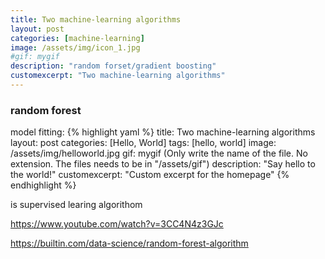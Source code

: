 ```yaml
---
title: Two machine-learning algorithms
layout: post
categories: [machine-learning]
image: /assets/img/icon_1.jpg
#gif: mygif
description: "random forset/gradient boosting"
customexcerpt: "Two machine-learning algorithms"
---
```


### random forest
model fitting:
{% highlight yaml %}
title: Two machine-learning algorithms 
layout: post
categories: [Hello, World]
tags: [hello, world]
image: /assets/img/helloworld.jpg
gif: mygif (Only write the name of the file. No extension. The files needs to be in "/assets/gif")
description: "Say hello to the world!"
customexcerpt: "Custom excerpt for the homepage"
{% endhighlight %}

is supervised learing algorithom

https://www.youtube.com/watch?v=3CC4N4z3GJc

https://builtin.com/data-science/random-forest-algorithm
